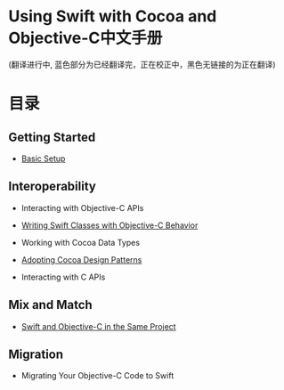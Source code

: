 Using Swift with Cocoa and Objective-C中文手册
==============================================

(翻译进行中, 蓝色部分为已经翻译完，正在校正中，黑色无链接的为正在翻译)

# 目录

## Getting Started

-  [Basic Setup](https://github.com/CocoaChina-editors/Welcome-to-Swift/blob/master/Using%20Swift%20with%20Cocoa%20and%20Objective-C/01Getting%20Started/Basic%20Setup.md)

## Interoperability

-  Interacting with Objective-C APIs

-  [Writing Swift Classes with Objective-C Behavior](https://github.com/CocoaChina-editors/Welcome-to-Swift/blob/master/Using%20Swift%20with%20Cocoa%20and%20Objective-C/02Interoperability/02Writing%20Swift%20Classes%20with%20Objective-C%20Behavior.md)

-  Working with Cocoa Data Types

-  [Adopting Cocoa Design Patterns](https://github.com/CocoaChina-editors/Welcome-to-Swift/blob/master/Using%20Swift%20with%20Cocoa%20and%20Objective-C/02Interoperability/04Adopting%20Cocoa%20Design%20Patterns.md)

-  Interacting with C APIs

## Mix and Match
-  [Swift and Objective-C in the Same Project](https://github.com/CocoaChina-editors/Welcome-to-Swift/blob/master/Using%20Swift%20with%20Cocoa%20and%20Objective-C/03Mix%20and%20Match/Swift%20and%20Objective-C%20in%20the%20Same%20Project.md)

## Migration

-  Migrating Your Objective-C Code to Swift
